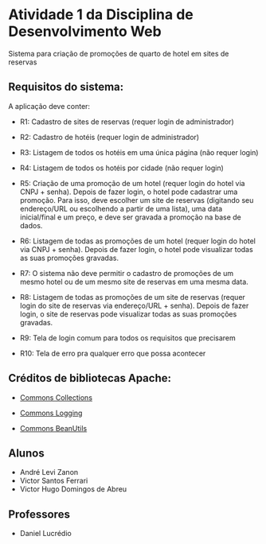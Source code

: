 # Atividade 1 da Disciplina de Desenvolvimento Web
Sistema para criação de promoções de quarto de hotel em sites de reservas 

## Requisitos do sistema:
A aplicação deve conter:

* R1: Cadastro de sites de reservas (requer login de administrador)
    
* R2: Cadastro de hotéis (requer login de administrador)
    
* R3: Listagem de todos os hotéis em uma única página (não requer login)

* R4: Listagem de todos os hotéis por cidade (não requer login)

* R5: Criação de uma promoção de um hotel (requer login do hotel via CNPJ + senha). 
Depois de fazer login, o hotel pode cadastrar uma promoção. Para isso, deve escolher um site de reservas (digitando seu endereço/URL ou escolhendo a partir de uma lista), uma data inicial/final e um preço, e deve ser gravada a promoção na base de dados.

* R6: Listagem de todas as promoções de um hotel (requer login do hotel via CNPJ + senha). 
Depois de fazer login, o hotel pode visualizar todas as suas promoções gravadas.

* R7: O sistema não deve permitir o cadastro de promoções de um mesmo hotel ou de um mesmo site de reservas em uma mesma data.

* R8: Listagem de todas as promoções de um site de reservas (requer login do site de reservas via endereço/URL + senha). 
Depois de fazer login, o site de reservas pode visualizar todas as suas promoções gravadas.

* R9: Tela de login comum para todos os requisitos que precisarem

* R10: Tela de erro pra qualquer erro que possa acontecer

## Créditos de bibliotecas Apache:
* [Commons Collections](https://commons.apache.org/proper/commons-collections/)

* [Commons Logging](https://commons.apache.org/proper/commons-logging/)

* [Commons BeanUtils](http://commons.apache.org/proper/commons-beanutils/)

## Alunos
* André Levi Zanon
* Victor Santos Ferrari
* Victor Hugo Domingos de Abreu

## Professores 
* Daniel Lucrédio

